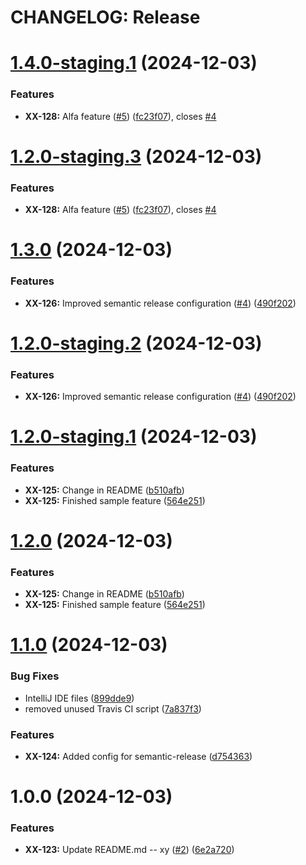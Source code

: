 # CHANGELOG: Release

# [1.4.0-staging.1](https://github.com/robert7/qt-sandbox/compare/v1.3.0...v1.4.0-staging.1) (2024-12-03)


### Features

* **XX-128:** Alfa feature ([#5](https://github.com/robert7/qt-sandbox/issues/5)) ([fc23f07](https://github.com/robert7/qt-sandbox/commit/fc23f074ff448dd1b72a6d48c9737ddbc13a91a5)), closes [#4](https://github.com/robert7/qt-sandbox/issues/4)

# [1.2.0-staging.3](https://github.com/robert7/qt-sandbox/compare/v1.2.0-staging.2...v1.2.0-staging.3) (2024-12-03)


### Features

* **XX-128:** Alfa feature ([#5](https://github.com/robert7/qt-sandbox/issues/5)) ([fc23f07](https://github.com/robert7/qt-sandbox/commit/fc23f074ff448dd1b72a6d48c9737ddbc13a91a5)), closes [#4](https://github.com/robert7/qt-sandbox/issues/4)

# [1.3.0](https://github.com/robert7/qt-sandbox/compare/v1.2.0...v1.3.0) (2024-12-03)


### Features

* **XX-126:** Improved semantic release configuration ([#4](https://github.com/robert7/qt-sandbox/issues/4)) ([490f202](https://github.com/robert7/qt-sandbox/commit/490f202b84606b7e4f5b3e03bf14e8b3af95fa49))

# [1.2.0-staging.2](https://github.com/robert7/qt-sandbox/compare/v1.2.0-staging.1...v1.2.0-staging.2) (2024-12-03)


### Features

* **XX-126:** Improved semantic release configuration ([#4](https://github.com/robert7/qt-sandbox/issues/4)) ([490f202](https://github.com/robert7/qt-sandbox/commit/490f202b84606b7e4f5b3e03bf14e8b3af95fa49))


# [1.2.0-staging.1](https://github.com/robert7/qt-sandbox/compare/v1.1.0...v1.2.0-staging.1) (2024-12-03)


### Features

* **XX-125:** Change in README ([b510afb](https://github.com/robert7/qt-sandbox/commit/b510afb80fe741cc238d9fcc4d9b4d8552db2eb0))
* **XX-125:** Finished sample feature ([564e251](https://github.com/robert7/qt-sandbox/commit/564e251c96a0f7b09da5f77121b84512b6f7163a))

# [1.2.0](https://github.com/robert7/qt-sandbox/compare/v1.1.0...v1.2.0) (2024-12-03)

### Features

* **XX-125:** Change in README ([b510afb](https://github.com/robert7/qt-sandbox/commit/b510afb80fe741cc238d9fcc4d9b4d8552db2eb0))
* **XX-125:** Finished sample feature ([564e251](https://github.com/robert7/qt-sandbox/commit/564e251c96a0f7b09da5f77121b84512b6f7163a))

# [1.1.0](https://github.com/robert7/qt-sandbox/compare/v1.0.0...v1.1.0) (2024-12-03)


### Bug Fixes

* IntelliJ IDE files ([899dde9](https://github.com/robert7/qt-sandbox/commit/899dde98b3f822d70934745b5b5255eafb780a02))
* removed unused Travis CI script ([7a837f3](https://github.com/robert7/qt-sandbox/commit/7a837f3bee6387daed7dbe283490bc4e0e908d87))


### Features

* **XX-124:** Added config for semantic-release ([d754363](https://github.com/robert7/qt-sandbox/commit/d754363bba9c4cbcaea128ad3fa6cfc73b0fc57a))

# 1.0.0 (2024-12-03)


### Features

* **XX-123:** Update README.md -- xy ([#2](https://github.com/robert7/qt-sandbox/issues/2)) ([6e2a720](https://github.com/robert7/qt-sandbox/commit/6e2a720bd56f43cf4531d18abcb27dd96f91ecd4))
